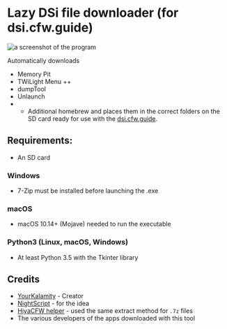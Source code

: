 # Lazy DSi file downloader (for dsi.cfw.guide)

![a screenshot of the program](https://github.com/YourKalamity/lazy-dsi-file-downloader/raw/master/assets/files/screenshots/app%20v3.1.3.png "Lazy DSi file downloader on Windows 10")

Automatically downloads 
- Memory Pit
- TWiLight Menu ++
- dumpTool
- Unlaunch
- + Additional homebrew
and places them in the correct folders on the SD card ready for use with the [dsi.cfw.guide](https://dsi.cfw.guide/).

## Requirements:
- An SD card

### Windows

- 7-Zip must be installed before launching the .exe

### macOS

- macOS 10.14+ (Mojave) needed to run the executable

### Python3 (Linux, macOS, Windows)

- At least Python 3.5 with the Tkinter library

## Credits
- [YourKalamity](https://github.com/YourKalamity) - Creator
- [NightScript](https://github.com/NightYoshi370) - for the idea
- [HiyaCFW helper](https://github.com/mondul/HiyaCFW-Helper) - used the same extract method for `.7z` files
- The various developers of the apps downloaded with this tool
